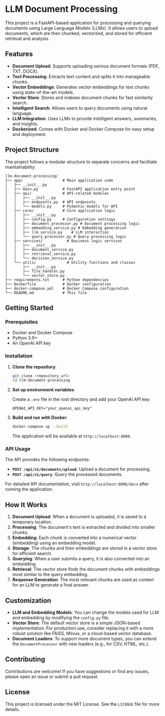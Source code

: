 # LLM Document Processing

This project is a FastAPI-based application for processing and querying documents using Large Language Models (LLMs). It allows users to upload documents, which are then chunked, vectorized, and stored for efficient retrieval and analysis.

## Features

- **Document Upload**: Supports uploading various document formats (PDF, TXT, DOCX).
- **Text Processing**: Extracts text content and splits it into manageable chunks.
- **Vector Embeddings**: Generates vector embeddings for text chunks using state-of-the-art models.
- **Vector Store**: Stores and indexes document chunks for fast similarity search.
- **Intelligent Search**: Allows users to query documents using natural language.
- **LLM Integration**: Uses LLMs to provide intelligent answers, summaries, and insights.
- **Dockerized**: Comes with Docker and Docker Compose for easy setup and deployment.

## Project Structure

The project follows a modular structure to separate concerns and facilitate maintainability:

```
llm-document-processing/
├── app/                  # Main application code
│   ├── __init__.py
│   ├── main.py           # FastAPI application entry point
│   ├── api/              # API-related modules
│   │   ├── __init__.py
│   │   ├── endpoints.py  # API endpoints
│   │   └── models.py     # Pydantic models for API
│   ├── core/             # Core application logic
│   │   ├── __init__.py
│   │   ├── config.py     # Configuration settings
│   │   ├── document_processor.py # Document processing logic
│   │   ├── embedding_service.py # Embedding generation
│   │   ├── llm_service.py    # LLM interaction
│   │   └── query_processor.py # Query processing logic
│   ├── services/           # Business logic services
│   │   ├── __init__.py
│   │   ├── document_service.py
│   │   ├── retrieval_service.py
│   │   └── decision_service.py
│   └── utils/              # Utility functions and classes
│       ├── __init__.py
│       ├── file_handler.py
│       └── vector_store.py
├── requirements.txt      # Python dependencies
├── Dockerfile            # Docker configuration
├── docker-compose.yml    # Docker Compose configuration
└── README.md             # This file
```

## Getting Started

### Prerequisites

- Docker and Docker Compose
- Python 3.9+
- An OpenAI API key

### Installation

1. **Clone the repository**:

   ```bash
   git clone <repository_url>
   cd llm-document-processing
   ```

2. **Set up environment variables**:

   Create a `.env` file in the root directory and add your OpenAI API key:

   ```
   OPENAI_API_KEY="your_openai_api_key"
   ```

3. **Build and run with Docker**:

   ```bash
   docker-compose up --build
   ```

   The application will be available at `http://localhost:8000`.

### API Usage

The API provides the following endpoints:

- **`POST /api/v1/documents/upload`**: Upload a document for processing.
- **`POST /api/v1/query`**: Query the processed documents.

For detailed API documentation, visit `http://localhost:8000/docs` after running the application.

## How It Works

1. **Document Upload**: When a document is uploaded, it is saved to a temporary location.
2. **Processing**: The document's text is extracted and divided into smaller chunks.
3. **Embedding**: Each chunk is converted into a numerical vector (embedding) using an embedding model.
4. **Storage**: The chunks and their embeddings are stored in a vector store for efficient search.
5. **Querying**: When a user submits a query, it is also converted into an embedding.
6. **Retrieval**: The vector store finds the document chunks with embeddings most similar to the query embedding.
7. **Response Generation**: The most relevant chunks are used as context for an LLM to generate a final answer.

## Customization

- **LLM and Embedding Models**: You can change the models used for LLM and embedding by modifying the `config.py` file.
- **Vector Store**: The default vector store is a simple JSON-based implementation. For production use, consider replacing it with a more robust solution like FAISS, Milvus, or a cloud-based vector database.
- **Document Loaders**: To support more document types, you can extend the `DocumentProcessor` with new loaders (e.g., for CSV, HTML, etc.).

## Contributing

Contributions are welcome! If you have suggestions or find any issues, please open an issue or submit a pull request.

## License

This project is licensed under the MIT License. See the `LICENSE` file for more details.

